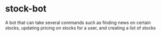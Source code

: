 # stock-bot
A bot that can take several commands such as finding news on certain stocks, updating pricing on stocks for a user, and creating a list of stocks
